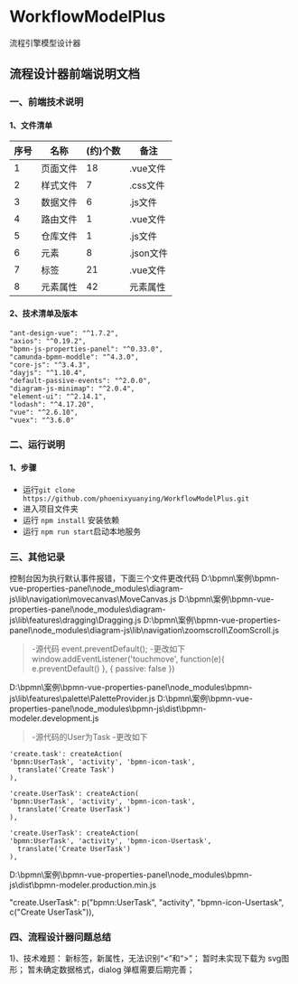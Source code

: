 # WorkflowModelPlus
流程引擎模型设计器
## 流程设计器前端说明文档
### 一、前端技术说明
#### 1、文件清单

序号 | 名称 | (约)个数 | 备注
---|---|---|---
1 | 页面文件 | 18 | .vue文件
2 | 样式文件 | 7 | .css文件
3 | 数据文件 | 6 | .js文件
4 | 路由文件 | 1 | .vue文件
5 | 仓库文件 | 1 | .js文件
6 | 元素 | 8 | .json文件
7 | 标签 | 21 | .vue文件
8 | 元素属性 | 42 | 元素属性

#### 2、技术清单及版本
    "ant-design-vue": "^1.7.2",
    "axios": "^0.19.2",
    "bpmn-js-properties-panel": "^0.33.0",
    "camunda-bpmn-moddle": "^4.3.0",
    "core-js": "^3.4.3",
    "dayjs": "^1.10.4",
    "default-passive-events": "^2.0.0",
    "diagram-js-minimap": "^2.0.4",
    "element-ui": "^2.14.1",
    "lodash": "^4.17.20",
    "vue": "^2.6.10",
    "vuex": "^3.6.0"

### 二、运行说明
#### 1、步骤
- 运行`git clone https://github.com/phoenixyuanying/WorkflowModelPlus.git`
- 进入项目文件夹
- 运行 `npm install` 安装依赖
- 运行 `npm run start`启动本地服务

### 三、其他记录
控制台因为执行默认事件报错，下面三个文件更改代码
D:\bpmn\案例\bpmn-vue-properties-panel\node_modules\diagram-js\lib\navigation\movecanvas\MoveCanvas.js
D:\bpmn\案例\bpmn-vue-properties-panel\node_modules\diagram-js\lib\features\dragging\Dragging.js
D:\bpmn\案例\bpmn-vue-properties-panel\node_modules\diagram-js\lib\navigation\zoomscroll\ZoomScroll.js

  > -源代码 event.preventDefault();
  > -更改如下
  window.addEventListener('touchmove',  function(e){
    e.preventDefault()
  }, 
  { passive: false })


D:\bpmn\案例\bpmn-vue-properties-panel\node_modules\bpmn-js\lib\features\palette\PaletteProvider.js
D:\bpmn\案例\bpmn-vue-properties-panel\node_modules\bpmn-js\dist\bpmn-modeler.development.js
> -源代码的User为Task
> -更改如下
  ```
'create.task': createAction(
  'bpmn:UserTask', 'activity', 'bpmn-icon-task',
    translate('Create Task')
),

'create.UserTask': createAction(
  'bpmn:UserTask', 'activity', 'bpmn-icon-task',
    translate('Create UserTask')
),

'create.UserTask': createAction(
  'bpmn:UserTask', 'activity', 'bpmn-icon-Usertask',
    translate('Create UserTask')
),
```
D:\bpmn\案例\bpmn-vue-properties-panel\node_modules\bpmn-js\dist\bpmn-modeler.production.min.js

"create.UserTask": p("bpmn:UserTask", "activity", "bpmn-icon-Usertask", c("Create UserTask")),

### 四、流程设计器问题总结
1)、技术难题：
新标签，新属性，无法识别“<”和“>”； 
暂时未实现下载为 svg图形；
暂未确定数据格式，dialog 弹框需要后期完善；
